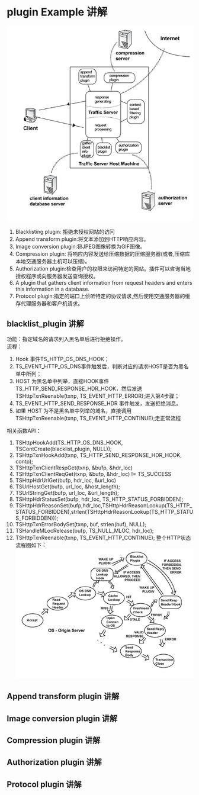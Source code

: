 # plugin Example 讲解

![](cpp_api_image/Possible_Traffic_Server_Plugins.jpg)   
1. Blacklisting plugin: 拒绝未授权网站的访问  
2. Append transform plugin:将文本添加到HTTP响应内容。  
3. Image conversion plugin:将JPEG图像转换为GIF图像。  
4. Compression plugin: 将响应内容发送给压缩数据的压缩服务器\(或者,压缩库本地交通服务器主机可以压缩\)。  
5. Authorization plugin:检查用户的权限来访问特定的网站。插件可以咨询当地授权程序或向服务器发送查询授权。  
6. A plugin that gathers client information from request headers and enters this information in a database.  
7. Protocol plugin:指定的端口上侦听特定的协议请求,然后使用交通服务器的缓存代理服务器和客户机请求。

## blacklist\_plugin 讲解

功能：指定域名的请求列入黑名单后进行拒绝操作。  
流程：

1. Hook 事件TS\_HTTP\_OS\_DNS\_HOOK；
2. TS\_EVENT\_HTTP\_OS\_DNS事件触发后，判断对应的请求HOST是否为黑名单中所列；
3. HOST 为黑名单中列举，直接HOOK事件TS\_HTTP\_SEND\_RESPONSE\_HDR\_HOOK，然后发送TSHttpTxnReenable\(txnp, TS\_EVENT\_HTTP\_ERROR\);进入第4步骤；
4. TS\_EVENT\_HTTP\_SEND\_RESPONSE\_HDR 事件触发，发送拒绝消息。
5. 如果 HOST 为不是黑名单中列举的域名，直接调用TSHttpTxnReenable\(txnp, TS\_EVENT\_HTTP\_CONTINUE\);走正常流程

相关函数API：

1. TSHttpHookAdd\(TS\_HTTP\_OS\_DNS\_HOOK, TSContCreate\(blacklist\_plugin, NULL\)\);
2. TSHttpTxnHookAdd\(txnp, TS\_HTTP\_SEND\_RESPONSE\_HDR\_HOOK, contp\);
3. TSHttpTxnClientRespGet\(txnp, &bufp, &hdr\_loc\) 
4. TSHttpTxnClientReqGet\(txnp, &bufp, &hdr\_loc\) != TS\_SUCCESS
5. TSHttpHdrUrlGet\(bufp, hdr\_loc, &url\_loc\) 
6. TSUrlHostGet\(bufp, url\_loc, &host\_length\);
7. TSUrlStringGet\(bufp, url\_loc, &url\_length\);
8. TSHttpHdrStatusSet\(bufp, hdr\_loc, TS\_HTTP\_STATUS\_FORBIDDEN\);
9. TSHttpHdrReasonSet\(bufp,hdr\_loc,TSHttpHdrReasonLookup\(TS\_HTTP\_STATUS\_FORBIDDEN\),strlen\(TSHttpHdrReasonLookup\(TS\_HTTP\_STATUS\_FORBIDDEN\)\)\);
10. TSHttpTxnErrorBodySet\(txnp, buf, strlen\(buf\), NULL\);
11. TSHandleMLocRelease\(bufp, TS\_NULL\_MLOC, hdr\_loc\);
12. TSHttpTxnReenable\(txnp, TS\_EVENT\_HTTP\_CONTINUE\);
    整个HTTP状态流程图如下：
    ![](cpp_api_image/Blacklist_Plugin.jpg) 

## Append transform plugin 讲解

## Image conversion plugin 讲解

## Compression plugin 讲解

## Authorization plugin 讲解

## Protocol plugin 讲解



